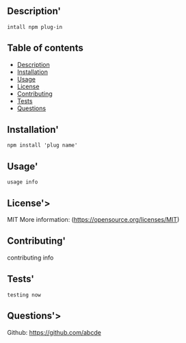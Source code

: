 
  
## Description'
    intall npm plug-in
## Table of contents
 
- [Description](#Description)
- [Installation](#Installation)
- [Usage](#Usage)
- [License](#License)
- [Contributing](#Contributing)
- [Tests](#Tests)
- [Questions](#Questions) 
      
## Installation'
    npm install 'plug name'
      
## Usage'
    usage info
      
## License'>
MIT
More information: (https://opensource.org/licenses/MIT)
      
## Contributing'
  contributing info
      
## Tests'
    testing now
      
## Questions'>
      
Github: https://github.com/abcde
      

  